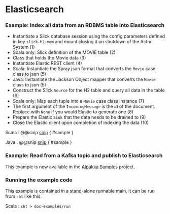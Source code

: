 # Elasticsearch

### Example: Index all data from an RDBMS table into Elasticsearch

- Instantiate a Slick database session using the config parameters defined in key `slick-h2-mem` 
and mount closing it on shutdown of the Actor System (1)
- Scala only: Slick definition of the MOVIE table (2)
- Class that holds the Movie data (3)
- Instantiate Elastic REST client (4)
- Scala: Instantiate the Spray json format that converts the `Movie` case class to json (5)
- Java: Instantiate the Jackson Object mapper that converts the `Movie` class to json (5)
- Construct the Slick `Source` for the H2 table and query all data in the table (6)
- Scala only: Map each tuple into a `Movie` case class instance (7)
- The first argument of the `IncomingMessage` is the *id* of the document. Replace with `None` if you would Elastic to generate one (8)
- Prepare the Elastic `Sink` that the data needs to be drained to (9)
- Close the Elastic client upon completion of indexing the data (10)

Scala
: @@snip [snip](/doc-examples/src/main/scala/elastic/FetchUsingSlickAndStreamIntoElastic.scala) { #sample }

Java
: @@snip [snip](/doc-examples/src/main/java/elastic/FetchUsingSlickAndStreamIntoElasticInJava.java) { #sample }


### Example: Read from a Kafka topic and publish to Elasticsearch

This example is now available in the [Alpakka Samples](https://akka.io/alpakka-samples/kafka-to-elasticsearch/) project.

### Running the example code

This example is contained in a stand-alone runnable main, it can be run
 from `sbt` like this:
 

Scala
:   ```
    sbt
    > doc-examples/run
    ```
